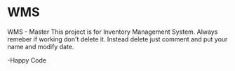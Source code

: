# WMS
WMS - Master
This project is for Inventory Management System. Always remeber if working don't delete it. Instead delete just comment and put your name and modify date.

-Happy Code
